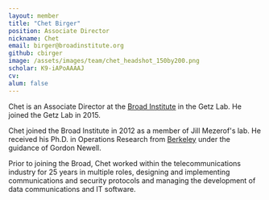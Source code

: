 ```yaml
---
layout: member
title: "Chet Birger"
position: Associate Director
nickname: Chet
email: birger@broadinstitute.org 
github: cbirger
image: /assets/images/team/chet_headshot_150by200.png
scholar: K9-iAPoAAAAJ
cv:
alum: false
---
```


Chet is an Associate Director at the [Broad Institute] in the Getz Lab.  He joined the Getz Lab in 2015.

Chet joined the Broad Institute in 2012 as a member of Jill Mezerof's lab. He received his Ph.D. in Operations Research from [Berkeley] under the guidance of Gordon Newell.

Prior to joining the Broad, Chet worked within the telecommunications industry for 25 years in multiple roles, designing and implementing communications and security protocols and managing the development of data communications and IT software.

[Broad Institute]: http://www.broadinstitute.org
[Berkeley]: http://www.berkeley.edu